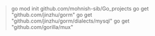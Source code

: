 ##

> go mod init github.com/mohnish-sib/Go_projects
> go get "github.com/jinzhu/gorm"
> go get "github.com/jinzhu/gorm/dialects/mysql"
> go get "github.com/gorilla/mux"
